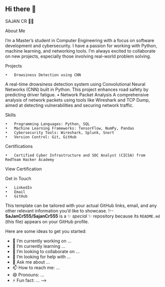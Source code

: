 ## Hi there 👋


SAJAN CR 👨‍💻

About Me

I’m a Master’s student in Computer Engineering with a focus on software development and cybersecurity. I have a passion for working with Python, machine learning, and networking tools. I’m always excited to collaborate on new projects, especially those involving real-world problem solving.

Projects

	•	Drowsiness Detection using CNN
A real-time drowsiness detection system using Convolutional Neural Networks (CNN) built in Python. This project enhances road safety by predicting driver fatigue.
	•	Network Packet Analysis
A comprehensive analysis of network packets using tools like Wireshark and TCP Dump, aimed at detecting vulnerabilities and securing network traffic.

Skills

	•	Programming Languages: Python, SQL
	•	Machine Learning Frameworks: TensorFlow, NumPy, Pandas
	•	Cybersecurity Tools: Wireshark, Splunk, Snort
	•	Version Control: Git, GitHub

Certifications

	•	Certified Cyber Infrastructure and SOC Analyst (CICSA) from RedTeam Hacker Academy
View Certification

Get in Touch

	•	LinkedIn
	•	Email
	•	GitHub

This template can be tailored with your actual GitHub links, email, and any other relevant information you’d like to showcase.
!--
**SaJanCr555/SajanCr555** is a ✨ _special_ ✨ repository because its `README.md` (this file) appears on your GitHub profile.

Here are some ideas to get you started:

- 🔭 I’m currently working on ...
- 🌱 I’m currently learning ...
- 👯 I’m looking to collaborate on ...
- 🤔 I’m looking for help with ...
- 💬 Ask me about ...
- 📫 How to reach me: ...
- 😄 Pronouns: ...
- ⚡ Fun fact: ...
-->
